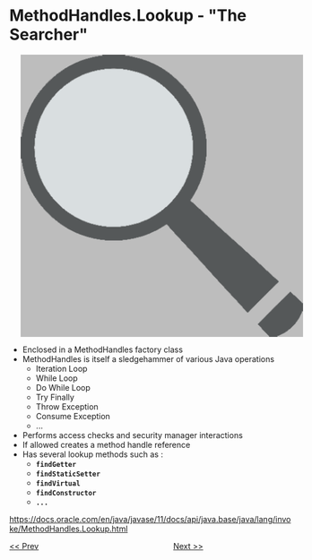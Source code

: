# MethodHandles.Lookup - "The Searcher"

<img align="center" src="MethodHandles.Lookup.png" alt="MethodHandles.Lookup is a serach facility to 'find...' methods." title="MethodHandles.Lookup" hspace="20" width="800"/>

* Enclosed in a MethodHandles factory class
* MethodHandles is itself a sledgehammer of various Java operations
  * Iteration Loop
  * While Loop
  * Do While Loop
  * Try Finally
  * Throw Exception
  * Consume Exception
  * ...
* Performs access checks and security manager interactions 
* If allowed creates a method handle reference
* Has several lookup methods such as :
  * **`findGetter`**
  * **`findStaticSetter`**
  * **`findVirtual`**
  * **`findConstructor`**
  * **`...`**

https://docs.oracle.com/en/java/javase/11/docs/api/java.base/java/lang/invoke/MethodHandles.Lookup.html

[<< Prev](page08.md) 
&#160;&#160;&#160;&#160;&#160;&#160;&#160;&#160;&#160;&#160;&#160;
&#160;&#160;&#160;&#160;&#160;&#160;&#160;&#160;&#160;&#160;&#160;
&#160;&#160;&#160;&#160;&#160;&#160;&#160;&#160;&#160;&#160;&#160;
&#160;&#160;&#160;&#160;&#160;&#160;&#160;&#160;&#160;&#160;&#160;
&#160;&#160;&#160;&#160;&#160;&#160;&#160;&#160;&#160;&#160;&#160; 
[Next >>](page10.md) 

